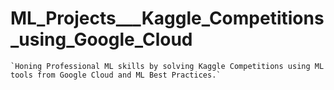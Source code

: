 # ML_Projects___Kaggle_Competitions_using_Google_Cloud
    
    `Honing Professional ML skills by solving Kaggle Competitions using ML tools from Google Cloud and ML Best Practices.`